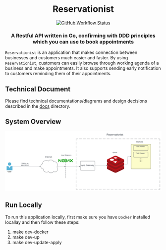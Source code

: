 <div align="center">
    <h1>Reservationist</h1>
    <a href="https://github.com/TheAlgorithms/Python/actions">
        <img src="https://img.shields.io/github/actions/workflow/status/ameghdadian/reservationist/github-actions.yaml?branch=main&label=CI&logo=github&style=flat-square" height="20" alt="GitHub Workflow Status">
  </a>
  <h3>A Restful API written in Go, confirming with DDD principles which you can use to book appointments</h3>
</div>

`Reservationist` is an application that makes connection between businesses and customers much easier and faster. By using `Reservationist`, customers can easily browse through working agenda of a business and make appointments. It also supports sending early notification to customers reminding them of their appointments.

## Technical Document

Please find technical documentations/diagrams and design decisions described in the [docs](./docs/) directory.

## System Overview
![System in a glimpse](./docs/arch/System-Overview.svg)

## Run Locally

To run this application locally, first make sure you have `Docker` installed locallay and then follow these steps:
1. make dev-docker
2. make dev-up
3. make dev-update-apply

